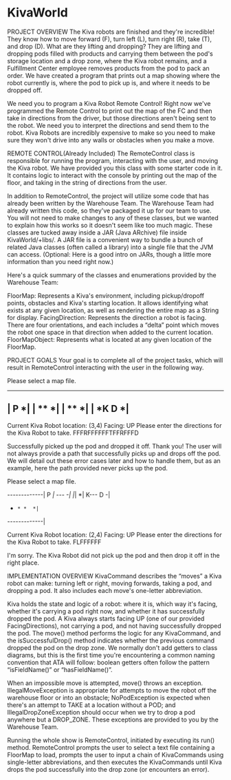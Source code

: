 # KivaWorld

PROJECT OVERVIEW
The Kiva robots are finished and they're incredible! They know how to move forward (F), turn left (L), turn right (R), take (T), and drop (D). What are they lifting and dropping? They are lifting and dropping pods filled with products and carrying them between the pod's storage location and a drop zone, where the Kiva robot remains, and a Fulfillment Center employee removes products from the pod to pack an order. We have created a program that prints out a map showing where the robot currently is, where the pod to pick up is, and where it needs to be dropped off.

We need you to program a Kiva Robot Remote Control! Right now we've programmed the Remote Control to print out the map of the FC and then take in directions from the driver, but those directions aren't being sent to the robot. We need you to interpret the directions and send them to the robot. Kiva Robots are incredibly expensive to make so you need to make sure they won't drive into any walls or obstacles when you make a move.

REMOTE CONTROL(Already Included)
The RemoteControl class is responsible for running the program, interacting with the user, and moving the Kiva robot. We have provided you this class with some starter code in it. It contains logic to interact with the console by printing out the map of the floor, and taking in the string of directions from the user.

In addition to RemoteControl, the project will utilize some code that has already been written by the Warehouse Team. The Warehouse Team had already written this code, so they've packaged it up for our team to use. You will not need to make changes to any of these classes, but we wanted to explain how this works so it doesn't seem like too much magic. These classes are tucked away inside a JAR (Java ARchive) file inside KivaWorld/+libs/. A JAR file is a convenient way to bundle a bunch of related Java classes (often called a library) into a single file that the JVM can access. (Optional: Here is a good intro on JARs, though a little more information than you need right now.)

Here's a quick summary of the classes and enumerations provided by the Warehouse Team:

FloorMap: Represents a Kiva's environment, including pickup/dropoff points, obstacles and Kiva's starting location. It allows identifying what exists at any given location, as well as rendering the entire map as a String for display.
FacingDirection: Represents the direction a robot is facing. There are four orientations, and each includes a “delta” point which moves the robot one space in that direction when added to the current location.
FloorMapObject: Represents what is located at any given location of the FloorMap.​

PROJECT GOALS
Your goal is to complete all of the project tasks, which will result in RemoteControl interacting with the user in the following way.

Please select a map file.

---------------
|        P   *|
|   **       *|
|   **       *|
| *K       D *|
---------------

Current Kiva Robot location: (3,4)
Facing: UP
Please enter the directions for the Kiva Robot to take.
FFFRFFFFFFTFFRFFFD


Successfully picked up the pod and dropped it off. Thank you!
The user will not always provide a path that successfully picks up and drops off the pod. We will detail out these error cases later and how to handle them, but as an example, here the path provided never picks up the pod.

Please select a map file.

 -------------|
         P   *|
    ---      -|
    |*|      *|
   K---    D -|
  *     * *  *|
 -------------|

Current Kiva Robot location: (2,4)
Facing: UP
Please enter the directions for the Kiva Robot to take.
FLFFFFFF

I'm sorry. The Kiva Robot did not pick up the pod and then drop it off in the right place.​

IMPLEMENTATION OVERVIEW
KivaCommand describes the “moves” a Kiva robot can make: turning left or right, moving forwards, taking a pod, and dropping a pod. It also includes each move's one-letter abbreviation.

Kiva holds the state and logic of a robot: where it is, which way it's facing, whether it's carrying a pod right now, and whether it has successfully dropped the pod. A Kiva always starts facing UP (one of our provided FacingDirections), not carrying a pod, and not having successfully dropped the pod. The move() method performs the logic for any KivaCommand, and the isSuccessfulDrop() method indicates whether the previous command dropped the pod on the drop zone. We normally don't add getters to class diagrams, but this is the first time you're encountering a common naming convention that ATA will follow: boolean getters often follow the pattern “isFieldName()” or “hasFieldName()”.

When an impossible move is attempted, move() throws an exception. IllegalMoveException is appropriate for attempts to move the robot off the warehouse floor or into an obstacle; NoPodException is expected when there's an attempt to TAKE at a location without a POD; and IllegalDropZoneException should occur when we try to drop a pod anywhere but a DROP_ZONE. These exceptions are provided to you by the Warehouse Team.

Running the whole show is RemoteControl, initiated by executing its run() method. RemoteControl prompts the user to select a text file containing a FloorMap to load, prompts the user to input a chain of KivaCommands using single-letter abbreviations, and then executes the KivaCommands until Kiva drops the pod successfully into the drop zone (or encounters an error).
